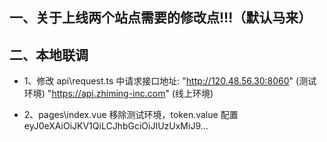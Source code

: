 ## 一、关于上线两个站点需要的修改点!!!（默认马来）

<!-- - 1、nuxt.config.ts 
    href 修改:
      en-favicon.ico    (马来)
      th-favicon.ico    (泰国)

    header.title 修改
      HomingClub – Small changes make your dream life       (马来)
      Homingday – ใฝ่ฝันชีวิตอันสวยงาม                            (泰国) -->



## 二、本地联调

- 1、修改 api\request.ts 中请求接口地址:
  "http://120.48.56.30:8060"       (测试环境)
  "https://api.zhiming-inc.com"    (线上环境)


- 2、pages\index.vue  移除测试环境，token.value 
  配置 eyJ0eXAiOiJKV1QiLCJhbGciOiJIUzUxMiJ9...
